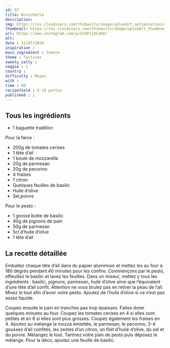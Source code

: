 ```yaml
---
id: 57
title: Bruschetta
description: 
img: https://res.cloudinary.com/thibaults/image/upload/t_optimisation/v1600456344/Recipes/20200721_bruschetta.jpg
thumbnail: https://res.cloudinary.com/thibaults/image/upload/t_thumbnail_josie/v1600456344/Recipes/20200721_bruschetta.jpg
url: https://www.instagram.com/p/CC6Ps13CwK8/
alt: 
date : 21/07/2020
inspiration :
main_ingredient : Tomate
theme : Tartines
sweety_salty : 
veggie : 1
country :
difficulty : Moyen
with : 
time : 60
recipeYield : 8-10 partss
published : 1
---
```


## Tous les ingrédients
 - 1 baguette tradition

Pour la farce :
 - 200g de tomates cerises
 - 1 tête d’ail
 - 1 boule de mozzarella
 - 20g de parmesan
 - 20g de pecorino
 - 4 fraises
 - 1 citron
 - Quelques feuilles de basilic
 - Huile d’olive
 - Sel,poivre

Pour le pesto :
 - 1 grosse botte de basilic
 - 40g de pignons de pain
 - 50g de parmesan
 - 5cl d’huile d’olive
 - 1 tête d’ail


## La recette détaillée
Emballez chaque tête d’ail dans du papier aluminium et mettez les au four à 180 degrés pendant 40 minutes pour les confire. Commençons par le pesto, effeuillez le basilic et lavez les feuilles. Dans un mixeur, mettez y tous les ingrédients : basilic, pignons, parmesan, huile d’olive ainsi que l’équivalent d’une tête d’ail confit. Attention ne vous brulez pas en retirer la peau de l’ail. Mixez le tout afin d’avoir votre pesto. Ajoutez de l’huile d’olive si ce n’est pas assez liquide.

Coupez ensuite le pain en tranches pas trop épaisses. Faites dorer quelques minutes au four. Coupez les tomates cerises en 4 si elles sont petites et en 6 si elles sont plus grosses. Coupez également les fraises en 4. Ajoutez au mélange la mozza émiettée, le parmesan, le pecorino, 3-4 gousses d’ail confites, les zestes d’un citron, un filet d’huile d’olive, du sel et du poivre. Mélangez le tout. Tartinez votre pain de pesto puis déposez le mélange. Pour la déco, ajoutez une feuille de basilic.